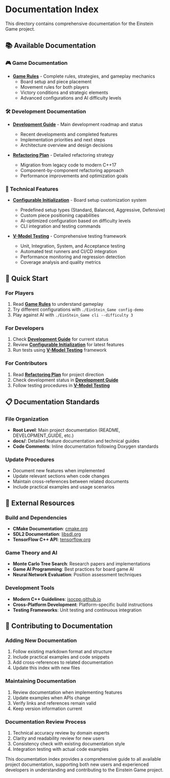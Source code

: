 # Documentation Index

This directory contains comprehensive documentation for the Einstein Game project.

## 📚 Available Documentation

### 🎮 Game Documentation
- **[Game Rules](GAME_RULES.md)** - Complete rules, strategies, and gameplay mechanics
  - Board setup and piece placement
  - Movement rules for both players
  - Victory conditions and strategic elements
  - Advanced configurations and AI difficulty levels

### 🛠️ Development Documentation  
- **[Development Guide](../DEVELOPMENT_GUIDE.md)** - Main development roadmap and status
  - Recent developments and completed features
  - Implementation priorities and next steps
  - Architecture overview and design decisions

- **[Refactoring Plan](../REFACTORING_PLAN.md)** - Detailed refactoring strategy
  - Migration from legacy code to modern C++17
  - Component-by-component refactoring approach
  - Performance improvements and optimization goals

### 🔧 Technical Features
- **[Configurable Initialization](CONFIGURABLE_INITIALIZATION.md)** - Board setup customization system
  - Predefined setup types (Standard, Balanced, Aggressive, Defensive)
  - Custom piece positioning capabilities
  - AI-optimized configuration based on difficulty levels
  - CLI integration and testing commands

- **[V-Model Testing](VMODEL_TESTING.md)** - Comprehensive testing framework
  - Unit, Integration, System, and Acceptance testing
  - Automated test runners and CI/CD integration
  - Performance monitoring and regression detection
  - Coverage analysis and quality metrics

## 🚀 Quick Start

### For Players
1. Read **[Game Rules](GAME_RULES.md)** to understand gameplay
2. Try different configurations with `./EinStein_Game config-demo`
3. Play against AI with `./EinStein_Game cli --difficulty 3`

### For Developers  
1. Check **[Development Guide](../DEVELOPMENT_GUIDE.md)** for current status
2. Review **[Configurable Initialization](CONFIGURABLE_INITIALIZATION.md)** for latest features
3. Run tests using **[V-Model Testing](VMODEL_TESTING.md)** framework

### For Contributors
1. Read **[Refactoring Plan](../REFACTORING_PLAN.md)** for project direction
2. Check development status in **[Development Guide](../DEVELOPMENT_GUIDE.md)**
3. Follow testing procedures in **[V-Model Testing](VMODEL_TESTING.md)**

## 📋 Documentation Standards

### File Organization
- **Root Level**: Main project documentation (README, DEVELOPMENT_GUIDE, etc.)
- **docs/**: Detailed feature documentation and technical guides
- **Code Comments**: Inline documentation following Doxygen standards

### Update Procedures
- Document new features when implemented
- Update relevant sections when code changes
- Maintain cross-references between related documents
- Include practical examples and usage scenarios

## 🔗 External Resources

### Build and Dependencies
- **CMake Documentation**: [cmake.org](https://cmake.org/documentation/)
- **SDL2 Documentation**: [libsdl.org](https://www.libsdl.org/documentation/)
- **TensorFlow C++ API**: [tensorflow.org](https://www.tensorflow.org/api_docs/cc)

### Game Theory and AI
- **Monte Carlo Tree Search**: Research papers and implementations
- **Game AI Programming**: Best practices for board game AI
- **Neural Network Evaluation**: Position assessment techniques

### Development Tools
- **Modern C++ Guidelines**: [isocpp.github.io](https://isocpp.github.io/CppCoreGuidelines/)
- **Cross-Platform Development**: Platform-specific build instructions
- **Testing Frameworks**: Unit testing and continuous integration

## 📝 Contributing to Documentation

### Adding New Documentation
1. Follow existing markdown format and structure
2. Include practical examples and code snippets
3. Add cross-references to related documentation
4. Update this index with new files

### Maintaining Documentation
1. Review documentation when implementing features
2. Update examples when APIs change
3. Verify links and references remain valid
4. Keep version information current

### Documentation Review Process
1. Technical accuracy review by domain experts
2. Clarity and readability review for new users
3. Consistency check with existing documentation style
4. Integration testing with actual code examples

This documentation index provides a comprehensive guide to all available project documentation, supporting both new users and experienced developers in understanding and contributing to the Einstein Game project.
